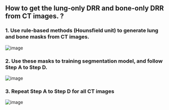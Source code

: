 ## How to get the lung-only DRR and bone-only DRR from CT images. ?

### 1. Use rule-based methods (Hounsfield unit) to generate lung and bone masks from CT images.

![image](https://github.com/lzy0934/CT-Image-Research/blob/master/images/step_1.png)

### 2. Use these masks to training segmentation model, and follow Step A to Step D.

![image](https://github.com/lzy0934/CT-Image-Research/blob/master/images/step_2.png)

### 3. Repeat Step A to Step D for all CT images

![image](https://github.com/lzy0934/CT-Image-Research/blob/master/images/step_3.png)
